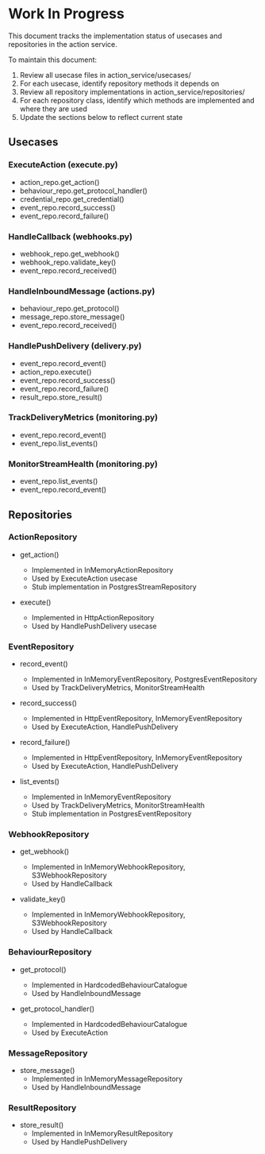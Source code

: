 # Work In Progress

This document tracks the implementation status of usecases and repositories in the action service.

To maintain this document:
1. Review all usecase files in action_service/usecases/
2. For each usecase, identify repository methods it depends on
3. Review all repository implementations in action_service/repositories/
4. For each repository class, identify which methods are implemented and where they are used
5. Update the sections below to reflect current state

## Usecases

### ExecuteAction (execute.py)
- action_repo.get_action()
- behaviour_repo.get_protocol_handler()
- credential_repo.get_credential()
- event_repo.record_success()
- event_repo.record_failure()

### HandleCallback (webhooks.py)
- webhook_repo.get_webhook()
- webhook_repo.validate_key()
- event_repo.record_received()

### HandleInboundMessage (actions.py)
- behaviour_repo.get_protocol()
- message_repo.store_message()
- event_repo.record_received()

### HandlePushDelivery (delivery.py)
- event_repo.record_event()
- action_repo.execute()
- event_repo.record_success()
- event_repo.record_failure()
- result_repo.store_result()

### TrackDeliveryMetrics (monitoring.py)
- event_repo.record_event()
- event_repo.list_events()

### MonitorStreamHealth (monitoring.py)
- event_repo.list_events()
- event_repo.record_event()

## Repositories

### ActionRepository
- get_action()
  - Implemented in InMemoryActionRepository
  - Used by ExecuteAction usecase
  - Stub implementation in PostgresStreamRepository

- execute()
  - Implemented in HttpActionRepository
  - Used by HandlePushDelivery usecase

### EventRepository
- record_event()
  - Implemented in InMemoryEventRepository, PostgresEventRepository
  - Used by TrackDeliveryMetrics, MonitorStreamHealth

- record_success()
  - Implemented in HttpEventRepository, InMemoryEventRepository
  - Used by ExecuteAction, HandlePushDelivery

- record_failure() 
  - Implemented in HttpEventRepository, InMemoryEventRepository
  - Used by ExecuteAction, HandlePushDelivery

- list_events()
  - Implemented in InMemoryEventRepository
  - Used by TrackDeliveryMetrics, MonitorStreamHealth
  - Stub implementation in PostgresEventRepository

### WebhookRepository
- get_webhook()
  - Implemented in InMemoryWebhookRepository, S3WebhookRepository
  - Used by HandleCallback

- validate_key()
  - Implemented in InMemoryWebhookRepository, S3WebhookRepository
  - Used by HandleCallback

### BehaviourRepository
- get_protocol()
  - Implemented in HardcodedBehaviourCatalogue
  - Used by HandleInboundMessage

- get_protocol_handler()
  - Implemented in HardcodedBehaviourCatalogue
  - Used by ExecuteAction

### MessageRepository
- store_message()
  - Implemented in InMemoryMessageRepository
  - Used by HandleInboundMessage

### ResultRepository
- store_result()
  - Implemented in InMemoryResultRepository
  - Used by HandlePushDelivery
